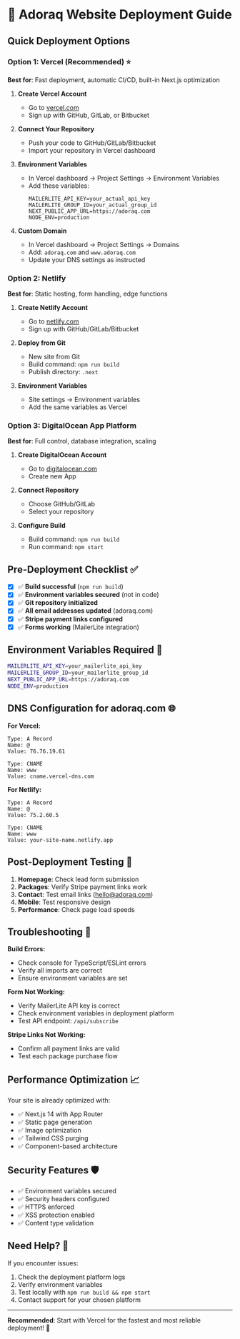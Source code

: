 # 🚀 Adoraq Website Deployment Guide

## Quick Deployment Options

### Option 1: Vercel (Recommended) ⭐
**Best for**: Fast deployment, automatic CI/CD, built-in Next.js optimization

1. **Create Vercel Account**
   - Go to [vercel.com](https://vercel.com)
   - Sign up with GitHub, GitLab, or Bitbucket

2. **Connect Your Repository**
   - Push your code to GitHub/GitLab/Bitbucket
   - Import your repository in Vercel dashboard

3. **Environment Variables**
   - In Vercel dashboard → Project Settings → Environment Variables
   - Add these variables:
     ```
     MAILERLITE_API_KEY=your_actual_api_key
     MAILERLITE_GROUP_ID=your_actual_group_id
     NEXT_PUBLIC_APP_URL=https://adoraq.com
     NODE_ENV=production
     ```

4. **Custom Domain**
   - In Vercel dashboard → Project Settings → Domains
   - Add: `adoraq.com` and `www.adoraq.com`
   - Update your DNS settings as instructed

### Option 2: Netlify
**Best for**: Static hosting, form handling, edge functions

1. **Create Netlify Account**
   - Go to [netlify.com](https://netlify.com)
   - Sign up with GitHub/GitLab/Bitbucket

2. **Deploy from Git**
   - New site from Git
   - Build command: `npm run build`
   - Publish directory: `.next`

3. **Environment Variables**
   - Site settings → Environment variables
   - Add the same variables as Vercel

### Option 3: DigitalOcean App Platform
**Best for**: Full control, database integration, scaling

1. **Create DigitalOcean Account**
   - Go to [digitalocean.com](https://digitalocean.com)
   - Create new App

2. **Connect Repository**
   - Choose GitHub/GitLab
   - Select your repository

3. **Configure Build**
   - Build command: `npm run build`
   - Run command: `npm start`

## Pre-Deployment Checklist ✅

- [x] ✅ **Build successful** (`npm run build`)
- [x] ✅ **Environment variables secured** (not in code)
- [x] ✅ **Git repository initialized**
- [x] ✅ **All email addresses updated** (adoraq.com)
- [x] ✅ **Stripe payment links configured**
- [x] ✅ **Forms working** (MailerLite integration)

## Environment Variables Required 🔐

```bash
MAILERLITE_API_KEY=your_mailerlite_api_key
MAILERLITE_GROUP_ID=your_mailerlite_group_id
NEXT_PUBLIC_APP_URL=https://adoraq.com
NODE_ENV=production
```

## DNS Configuration for adoraq.com 🌐

**For Vercel:**
```
Type: A Record
Name: @
Value: 76.76.19.61

Type: CNAME
Name: www
Value: cname.vercel-dns.com
```

**For Netlify:**
```
Type: A Record
Name: @
Value: 75.2.60.5

Type: CNAME
Name: www
Value: your-site-name.netlify.app
```

## Post-Deployment Testing 🧪

1. **Homepage**: Check lead form submission
2. **Packages**: Verify Stripe payment links work
3. **Contact**: Test email links (hello@adoraq.com)
4. **Mobile**: Test responsive design
5. **Performance**: Check page load speeds

## Troubleshooting 🔧

**Build Errors:**
- Check console for TypeScript/ESLint errors
- Verify all imports are correct
- Ensure environment variables are set

**Form Not Working:**
- Verify MailerLite API key is correct
- Check environment variables in deployment platform
- Test API endpoint: `/api/subscribe`

**Stripe Links Not Working:**
- Confirm all payment links are valid
- Test each package purchase flow

## Performance Optimization 📈

Your site is already optimized with:
- ✅ Next.js 14 with App Router
- ✅ Static page generation
- ✅ Image optimization
- ✅ Tailwind CSS purging
- ✅ Component-based architecture

## Security Features 🛡️

- ✅ Environment variables secured
- ✅ Security headers configured
- ✅ HTTPS enforced
- ✅ XSS protection enabled
- ✅ Content type validation

## Need Help? 💬

If you encounter issues:
1. Check the deployment platform logs
2. Verify environment variables
3. Test locally with `npm run build && npm start`
4. Contact support for your chosen platform

---

**Recommended**: Start with Vercel for the fastest and most reliable deployment! 🚀
